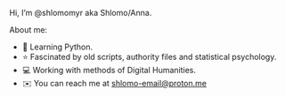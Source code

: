 Hi, I’m @shlomomyr aka Shlomo/Anna.

About me:

- 🐍 Learning Python.
- ⭐️ Fascinated by old scripts, authority files and statistical psychology.
- 💻 Working with methods of Digital Humanities.
- ✉️ You can reach me at shlomo-email@proton.me

<!---
shlomomyr/shlomomyr is a ✨ special ✨ repository because its `README.md` (this file) appears on your GitHub profile.
You can click the Preview link to take a look at your changes.
--->
